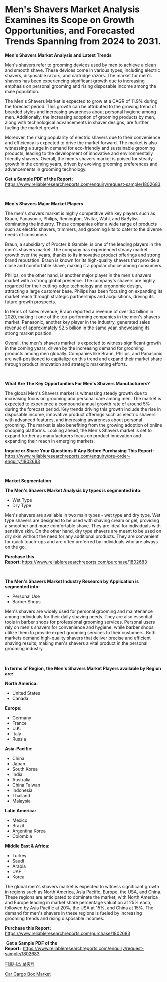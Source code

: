 <p><h1>Men's Shavers Market Analysis Examines its Scope on Growth Opportunities, and Forecasted Trends Spanning from 2024 to 2031.</h1></p><p><strong>Men's Shavers Market Analysis and Latest Trends</strong></p>
<p><p>Men's shavers refer to grooming devices used by men to achieve a clean and smooth shave. These devices come in various types, including electric shavers, disposable razors, and cartridge razors. The market for men's shavers has been experiencing significant growth due to increasing emphasis on personal grooming and rising disposable income among the male population.</p><p>The Men's Shavers Market is expected to grow at a CAGR of 11.9% during the forecast period. This growth can be attributed to the growing trend of bearded styles and increasing awareness about personal hygiene among men. Additionally, the increasing adoption of grooming products by men, along with technological advancements in shaver designs, are further fueling the market growth.</p><p>Moreover, the rising popularity of electric shavers due to their convenience and efficiency is expected to drive the market forward. The market is also witnessing a surge in demand for eco-friendly and sustainable grooming products, leading to the development of innovative and environmentally friendly shavers. Overall, the men's shavers market is poised for steady growth in the coming years, driven by evolving grooming preferences and advancements in grooming technology.</p></p>
<p><strong>Get a Sample PDF of the Report:&nbsp;</strong> <a href="https://www.reliableresearchreports.com/enquiry/request-sample/1802683">https://www.reliableresearchreports.com/enquiry/request-sample/1802683</a></p>
<p>&nbsp;</p>
<p><strong>Men's Shavers Major Market Players</strong></p>
<p><p>The men's shavers market is highly competitive with key players such as Braun, Panasonic, Philips, Remington, Vivitar, Wahl, and BaByliss dominating the industry. These companies offer a wide range of products such as electric shavers, trimmers, and grooming kits to cater to the diverse needs of consumers.</p><p>Braun, a subsidiary of Procter & Gamble, is one of the leading players in the men's shavers market. The company has experienced steady market growth over the years, thanks to its innovative product offerings and strong brand reputation. Braun is known for its high-quality shavers that provide a close and comfortable shave, making it a popular choice among consumers.</p><p>Philips, on the other hand, is another major player in the men's shavers market with a strong global presence. The company's shavers are highly regarded for their cutting-edge technology and ergonomic design, attracting a large customer base. Philips has been focusing on expanding its market reach through strategic partnerships and acquisitions, driving its future growth prospects.</p><p>In terms of sales revenue, Braun reported a revenue of over $4 billion in 2020, making it one of the top-performing companies in the men's shavers market. Panasonic, another key player in the industry, generated sales revenue of approximately $2.5 billion in the same year, showcasing its strong market position.</p><p>Overall, the men's shavers market is expected to witness significant growth in the coming years, driven by the increasing demand for grooming products among men globally. Companies like Braun, Philips, and Panasonic are well-positioned to capitalize on this trend and expand their market share through product innovation and strategic marketing efforts.</p></p>
<p>&nbsp;</p>
<p><strong>What Are The Key Opportunities For Men's Shavers Manufacturers?</strong></p>
<p><p>The global Men's Shavers market is witnessing steady growth due to increasing focus on grooming and personal care among men. The market is expected to experience a compound annual growth rate of around 5% during the forecast period. Key trends driving this growth include the rise in disposable income, innovative product offerings such as electric shavers with advanced features, and increasing awareness about personal grooming. The market is also benefiting from the growing adoption of online shopping platforms. Looking ahead, the Men's Shavers market is set to expand further as manufacturers focus on product innovation and expanding their reach in emerging markets.</p></p>
<p><strong>Inquire or Share Your Questions If Any Before Purchasing This Report:</strong> <a href="https://www.reliableresearchreports.com/enquiry/pre-order-enquiry/1802683">https://www.reliableresearchreports.com/enquiry/pre-order-enquiry/1802683</a></p>
<p>&nbsp;</p>
<p><strong>Market Segmentation</strong></p>
<p><strong>The Men's Shavers Market Analysis by types is segmented into:</strong></p>
<p><ul><li>Wet Type</li><li>Dry Type</li></ul></p>
<p><p>Men's shavers are available in two main types - wet type and dry type. Wet type shavers are designed to be used with shaving cream or gel, providing a smoother and more comfortable shave. They are ideal for individuals with sensitive skin. On the other hand, dry type shavers are meant to be used on dry skin without the need for any additional products. They are convenient for quick touch-ups and are often preferred by individuals who are always on the go.</p></p>
<p><strong>Purchase this Report:&nbsp;</strong><a href="https://www.reliableresearchreports.com/purchase/1802683">https://www.reliableresearchreports.com/purchase/1802683</a></p>
<p>&nbsp;</p>
<p><strong>The Men's Shavers Market Industry Research by Application is segmented into:</strong></p>
<p><ul><li>Personal Use</li><li>Barber Shops</li></ul></p>
<p><p>Men's shavers are widely used for personal grooming and maintenance among individuals for their daily shaving needs. They are also essential tools in barber shops for professional grooming services. Personal users rely on men's shavers for convenience and hygiene, while barber shops utilize them to provide expert grooming services to their customers. Both markets demand high-quality shavers that deliver precise and efficient shaving results, making men's shavers a vital product in the personal grooming industry.</p></p>
<p>&nbsp;</p>
<p><strong>In terms of Region, the Men's Shavers Market Players available by Region are:</strong></p>
<p>
    <p> <strong> North America: </strong>
        <ul>
            <li>United States</li>
            <li>Canada</li>
        </ul>
        </p> 
    <p> <strong> Europe: </strong>
        <ul>
            <li>Germany</li>
            <li>France</li>
            <li>U.K.</li>
            <li>Italy</li>
            <li>Russia</li>
        </ul>
        </p> 
    <p> <strong> Asia-Pacific: </strong>
        <ul>
            <li>China</li>
            <li>Japan</li>
            <li>South Korea</li>
            <li>India</li>
            <li>Australia</li>
            <li>China Taiwan</li>
            <li>Indonesia</li>
            <li>Thailand</li>
            <li>Malaysia</li>
        </ul>
        </p> 
    <p> <strong> Latin America: </strong>
        <ul>
            <li>Mexico</li>
            <li>Brazil</li>
            <li>Argentina Korea</li>
            <li>Colombia</li>
        </ul>
        </p> 
    <p> <strong> Middle East & Africa: </strong>
        <ul>
            <li>Turkey</li>
            <li>Saudi</li>
            <li>Arabia</li>
            <li>UAE</li>
            <li>Korea</li>
        </ul>
    </p>
    </p>
<p><p>The global men's shavers market is expected to witness significant growth in regions such as North America, Asia Pacific, Europe, the USA, and China. These regions are anticipated to dominate the market, with North America and Europe leading in market share percentage valuation at 25% each, followed by Asia Pacific at 20%, the USA at 15%, and China at 15%. The demand for men's shavers in these regions is fueled by increasing grooming trends and rising disposable incomes.</p></p>
<p><strong>Purchase this Report: </strong><a href="https://www.reliableresearchreports.com/purchase/1802683">https://www.reliableresearchreports.com/purchase/1802683</a></p>
<p>&nbsp;<strong>Get a Sample PDF of the Report:&nbsp;&nbsp;</strong><a href="https://www.reliableresearchreports.com/enquiry/request-sample/1802683">https://www.reliableresearchreports.com/enquiry/request-sample/1802683</a></p>
<p><strong></strong></p>
<p><p><a href="https://medium.com/@antosuigrtley99783676/%ED%97%AC%EC%8A%A4-%EB%B3%B4%EC%B6%A9%EC%A0%9C-%EC%8B%9C%EC%9E%A5%EC%9D%80-%EC%8B%9C%EC%9E%A5-%EC%A0%90%EC%9C%A0%EC%9C%A8-%EA%B7%9C%EB%AA%A8-%EB%B0%8F-2031%EB%85%84%EA%B9%8C%EC%A7%80-%EC%98%88%EC%83%81%EB%90%98%EB%8A%94-%EC%98%88%EC%B8%A1%EC%97%90-%EC%B4%88%EC%A0%90%EC%9D%84-%EB%A7%9E%EC%B6%94%EA%B3%A0-%EC%9E%88%EC%8A%B5%EB%8B%88%EB%8B%A4-21d7da177b17">피트니스 보충제</a></p><p><a href="https://metal-farmhouse-e95.notion.site/Car-Cargo-Box-Market-Research-Report-Provides-Critical-Insights-that-can-help-Shape-Business-Develop-48d81a38d5a041ac9fa829ae9751d0f5">Car Cargo Box Market</a></p></p>